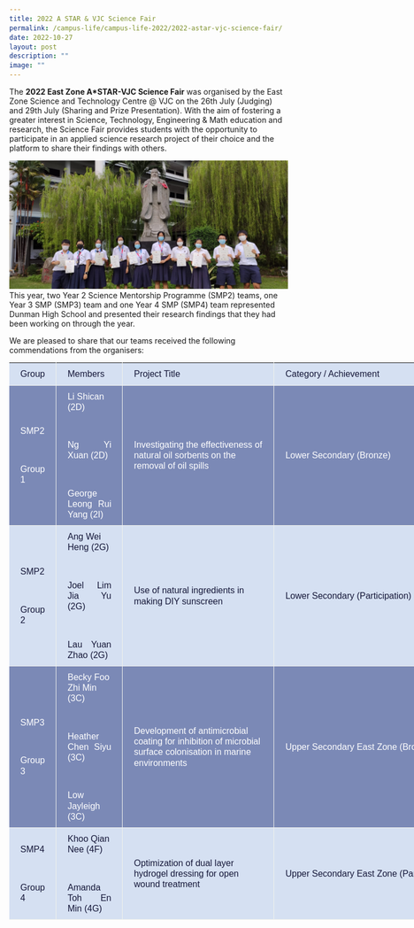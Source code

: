 ```yaml
---
title: 2022 A STAR & VJC Science Fair
permalink: /campus-life/campus-life-2022/2022-astar-vjc-science-fair/
date: 2022-10-27
layout: post
description: ""
image: ""
---
```

The **2022 East Zone A\*STAR-VJC Science Fair** was organised by the East Zone Science and Technology Centre @ VJC on the 26th July (Judging) and 29th July (Sharing and Prize Presentation). With the aim of fostering a greater interest in Science, Technology, Engineering & Math education and research, the Science Fair provides students with the opportunity to participate in an applied science research project of their choice and the platform to share their findings with others.

![](/images/ASTAR-Science-Fair-Group-Photo.jpeg)This year, two Year 2 Science Mentorship Programme (SMP2) teams, one Year 3 SMP (SMP3) team and one Year 4 SMP (SMP4) team represented Dunman High School and presented their research findings that they had been working on through the year.

We are pleased to share that our teams received the following commendations from the organisers:

<table style="box-sizing: border-box; border-collapse: collapse; border-spacing: 0px; margin: 0px; width: 893.333px; border: none; color: rgb(64, 64, 64); font-family: &quot;PT Sans&quot;, Arial, Helvetica, 宋体, SimSun, 华文细黑, STXihei; font-size: 16px; font-style: normal; font-variant-ligatures: normal; font-variant-caps: normal; font-weight: 400; letter-spacing: normal; orphans: 2; text-align: start; text-transform: none; white-space: normal; widows: 2; word-spacing: 0px; -webkit-text-stroke-width: 0px; background-color: rgb(241, 241, 236); text-decoration-thickness: initial; text-decoration-style: initial; text-decoration-color: initial;"><tbody style="box-sizing: border-box; margin-bottom: 0px;"><tr style="box-sizing: border-box;"><td width="65" style="box-sizing: border-box; padding: 10px 20px; line-height: 1.2; text-align: left; border-bottom: 1px solid rgb(241, 241, 236); border-right: 1px solid rgb(241, 241, 236); color: rgb(20, 22, 56); background: rgb(213, 224, 242);">Group</td><td width="120" style="box-sizing: border-box; padding: 10px 20px; line-height: 1.2; text-align: left; border-bottom: 1px solid rgb(241, 241, 236); border-right: 1px solid rgb(241, 241, 236); color: rgb(20, 22, 56); background: rgb(213, 224, 242);">Members</td><td width="274" style="box-sizing: border-box; padding: 10px 20px; line-height: 1.2; text-align: left; border-bottom: 1px solid rgb(241, 241, 236); border-right: 1px solid rgb(241, 241, 236); color: rgb(20, 22, 56); background: rgb(213, 224, 242);">Project Title</td><td style="box-sizing: border-box; padding: 10px 20px; line-height: 1.2; text-align: left; border-bottom: 1px solid rgb(241, 241, 236); border-right: 1px solid rgb(241, 241, 236); margin-bottom: 0px; color: rgb(20, 22, 56); background: rgb(213, 224, 242);">Category / Achievement</td></tr><tr style="box-sizing: border-box;"><td width="65" style="box-sizing: border-box; padding: 10px 20px; line-height: 1.2; text-align: left; border-bottom: 1px solid rgb(241, 241, 236); border-right: 1px solid rgb(241, 241, 236); color: rgb(255, 255, 255); background: rgb(123, 137, 182);">SMP2<p style="box-sizing: border-box; margin: 0px auto 15px; color: rgb(255, 255, 255); text-align: justify; background: rgb(123, 137, 182);"></p><p style="box-sizing: border-box; margin: 0px auto 15px; color: rgb(255, 255, 255); text-align: justify; background: rgb(123, 137, 182);">&nbsp;</p><p style="box-sizing: border-box; margin: 0px auto; color: rgb(255, 255, 255); text-align: justify; background: rgb(123, 137, 182);">Group 1</p></td><td width="120" style="box-sizing: border-box; padding: 10px 20px; line-height: 1.2; text-align: left; border-bottom: 1px solid rgb(241, 241, 236); border-right: 1px solid rgb(241, 241, 236); color: rgb(255, 255, 255); background: rgb(123, 137, 182);">Li Shican (2D)<p style="box-sizing: border-box; margin: 0px auto 15px; color: rgb(255, 255, 255); text-align: justify; background: rgb(123, 137, 182);"></p><p style="box-sizing: border-box; margin: 0px auto 15px; color: rgb(255, 255, 255); text-align: justify; background: rgb(123, 137, 182);">&nbsp;</p><p style="box-sizing: border-box; margin: 0px auto 15px; color: rgb(255, 255, 255); text-align: justify; background: rgb(123, 137, 182);">Ng Yi Xuan (2D)</p><p style="box-sizing: border-box; margin: 0px auto 15px; color: rgb(255, 255, 255); text-align: justify; background: rgb(123, 137, 182);">&nbsp;</p><p style="box-sizing: border-box; margin: 0px auto; color: rgb(255, 255, 255); text-align: justify; background: rgb(123, 137, 182);">George Leong Rui Yang (2I)</p></td><td width="274" style="box-sizing: border-box; padding: 10px 20px; line-height: 1.2; text-align: left; border-bottom: 1px solid rgb(241, 241, 236); border-right: 1px solid rgb(241, 241, 236); color: rgb(255, 255, 255); background: rgb(123, 137, 182);">Investigating the effectiveness of natural oil sorbents on the removal of oil spills</td><td style="box-sizing: border-box; padding: 10px 20px; line-height: 1.2; text-align: left; border-bottom: 1px solid rgb(241, 241, 236); border-right: 1px solid rgb(241, 241, 236); margin-bottom: 0px; color: rgb(255, 255, 255); background: rgb(123, 137, 182);">Lower Secondary (Bronze)</td></tr><tr style="box-sizing: border-box;"><td width="65" style="box-sizing: border-box; padding: 10px 20px; line-height: 1.2; text-align: left; border-bottom: 1px solid rgb(241, 241, 236); border-right: 1px solid rgb(241, 241, 236); color: rgb(20, 22, 56); background: rgb(213, 224, 242);">SMP2<p style="box-sizing: border-box; margin: 0px auto 15px; color: rgb(20, 22, 56); text-align: justify; background: rgb(213, 224, 242);"></p><p style="box-sizing: border-box; margin: 0px auto 15px; color: rgb(20, 22, 56); text-align: justify; background: rgb(213, 224, 242);">&nbsp;</p><p style="box-sizing: border-box; margin: 0px auto; color: rgb(20, 22, 56); text-align: justify; background: rgb(213, 224, 242);">Group 2</p></td><td width="120" style="box-sizing: border-box; padding: 10px 20px; line-height: 1.2; text-align: left; border-bottom: 1px solid rgb(241, 241, 236); border-right: 1px solid rgb(241, 241, 236); color: rgb(20, 22, 56); background: rgb(213, 224, 242);">Ang Wei Heng (2G)<p style="box-sizing: border-box; margin: 0px auto 15px; color: rgb(20, 22, 56); text-align: justify; background: rgb(213, 224, 242);"></p><p style="box-sizing: border-box; margin: 0px auto 15px; color: rgb(20, 22, 56); text-align: justify; background: rgb(213, 224, 242);">&nbsp;</p><p style="box-sizing: border-box; margin: 0px auto 15px; color: rgb(20, 22, 56); text-align: justify; background: rgb(213, 224, 242);">Joel Lim Jia Yu (2G)</p><p style="box-sizing: border-box; margin: 0px auto 15px; color: rgb(20, 22, 56); text-align: justify; background: rgb(213, 224, 242);">&nbsp;</p><p style="box-sizing: border-box; margin: 0px auto; color: rgb(20, 22, 56); text-align: justify; background: rgb(213, 224, 242);">Lau Yuan Zhao (2G)</p></td><td width="274" style="box-sizing: border-box; padding: 10px 20px; line-height: 1.2; text-align: left; border-bottom: 1px solid rgb(241, 241, 236); border-right: 1px solid rgb(241, 241, 236); color: rgb(20, 22, 56); background: rgb(213, 224, 242);">Use of natural ingredients in making DIY sunscreen</td><td style="box-sizing: border-box; padding: 10px 20px; line-height: 1.2; text-align: left; border-bottom: 1px solid rgb(241, 241, 236); border-right: 1px solid rgb(241, 241, 236); margin-bottom: 0px; color: rgb(20, 22, 56); background: rgb(213, 224, 242);">Lower Secondary (Participation)</td></tr><tr style="box-sizing: border-box;"><td width="65" style="box-sizing: border-box; padding: 10px 20px; line-height: 1.2; text-align: left; border-bottom: 1px solid rgb(241, 241, 236); border-right: 1px solid rgb(241, 241, 236); color: rgb(255, 255, 255); background: rgb(123, 137, 182);">SMP3<p style="box-sizing: border-box; margin: 0px auto 15px; color: rgb(255, 255, 255); text-align: justify; background: rgb(123, 137, 182);"></p><p style="box-sizing: border-box; margin: 0px auto 15px; color: rgb(255, 255, 255); text-align: justify; background: rgb(123, 137, 182);">&nbsp;</p><p style="box-sizing: border-box; margin: 0px auto; color: rgb(255, 255, 255); text-align: justify; background: rgb(123, 137, 182);">Group 3</p></td><td width="120" style="box-sizing: border-box; padding: 10px 20px; line-height: 1.2; text-align: left; border-bottom: 1px solid rgb(241, 241, 236); border-right: 1px solid rgb(241, 241, 236); color: rgb(255, 255, 255); background: rgb(123, 137, 182);">Becky Foo Zhi Min (3C)<p style="box-sizing: border-box; margin: 0px auto 15px; color: rgb(255, 255, 255); text-align: justify; background: rgb(123, 137, 182);"></p><p style="box-sizing: border-box; margin: 0px auto 15px; color: rgb(255, 255, 255); text-align: justify; background: rgb(123, 137, 182);">&nbsp;</p><p style="box-sizing: border-box; margin: 0px auto 15px; color: rgb(255, 255, 255); text-align: justify; background: rgb(123, 137, 182);">Heather Chen Siyu (3C)</p><p style="box-sizing: border-box; margin: 0px auto 15px; color: rgb(255, 255, 255); text-align: justify; background: rgb(123, 137, 182);">&nbsp;</p><p style="box-sizing: border-box; margin: 0px auto; color: rgb(255, 255, 255); text-align: justify; background: rgb(123, 137, 182);">Low Jayleigh (3C)</p></td><td width="274" style="box-sizing: border-box; padding: 10px 20px; line-height: 1.2; text-align: left; border-bottom: 1px solid rgb(241, 241, 236); border-right: 1px solid rgb(241, 241, 236); color: rgb(255, 255, 255); background: rgb(123, 137, 182);">Development of antimicrobial coating for inhibition of microbial surface colonisation in marine environments</td><td style="box-sizing: border-box; padding: 10px 20px; line-height: 1.2; text-align: left; border-bottom: 1px solid rgb(241, 241, 236); border-right: 1px solid rgb(241, 241, 236); margin-bottom: 0px; color: rgb(255, 255, 255); background: rgb(123, 137, 182);">Upper Secondary East Zone (Bronze)</td></tr><tr style="box-sizing: border-box; margin-bottom: 0px;"><td width="65" style="box-sizing: border-box; padding: 10px 20px; line-height: 1.2; text-align: left; border-bottom: 1px solid rgb(241, 241, 236); border-right: 1px solid rgb(241, 241, 236); color: rgb(20, 22, 56); background: rgb(213, 224, 242);">SMP4<p style="box-sizing: border-box; margin: 0px auto 15px; color: rgb(20, 22, 56); text-align: justify; background: rgb(213, 224, 242);"></p><p style="box-sizing: border-box; margin: 0px auto 15px; color: rgb(20, 22, 56); text-align: justify; background: rgb(213, 224, 242);">&nbsp;</p><p style="box-sizing: border-box; margin: 0px auto; color: rgb(20, 22, 56); text-align: justify; background: rgb(213, 224, 242);">Group 4</p></td><td width="120" style="box-sizing: border-box; padding: 10px 20px; line-height: 1.2; text-align: left; border-bottom: 1px solid rgb(241, 241, 236); border-right: 1px solid rgb(241, 241, 236); color: rgb(20, 22, 56); background: rgb(213, 224, 242);">Khoo Qian Nee (4F)<p style="box-sizing: border-box; margin: 0px auto 15px; color: rgb(20, 22, 56); text-align: justify; background: rgb(213, 224, 242);"></p><p style="box-sizing: border-box; margin: 0px auto 15px; color: rgb(20, 22, 56); text-align: justify; background: rgb(213, 224, 242);">&nbsp;</p><p style="box-sizing: border-box; margin: 0px auto; color: rgb(20, 22, 56); text-align: justify; background: rgb(213, 224, 242);">Amanda Toh En Min (4G)</p></td><td width="274" style="box-sizing: border-box; padding: 10px 20px; line-height: 1.2; text-align: left; border-bottom: 1px solid rgb(241, 241, 236); border-right: 1px solid rgb(241, 241, 236); color: rgb(20, 22, 56); background: rgb(213, 224, 242);">Optimization of dual layer hydrogel dressing for open wound treatment</td><td style="box-sizing: border-box; padding: 10px 20px; line-height: 1.2; text-align: left; border-bottom: 1px solid rgb(241, 241, 236); border-right: 1px solid rgb(241, 241, 236); margin-bottom: 0px; color: rgb(20, 22, 56); background: rgb(213, 224, 242);">Upper Secondary East Zone (Participation)</td></tr></tbody></table>
